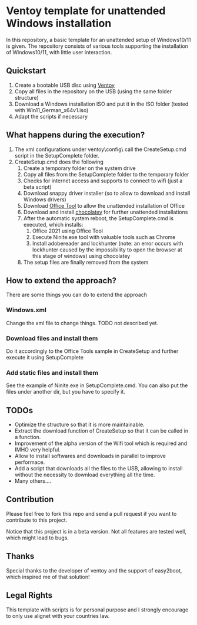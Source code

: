 # Ventoy template for unattended Windows installation

In this repository, a basic template for an unattended setup of Windows10/11 is given.
The repository consists of various tools supporting the installation of Windows10/11, with little user interaction.

## Quickstart

 1. Create a bootable USB disc using [Ventoy](https://github.com/ventoy/ventoy/)
 2. Copy all files in the repository on the USB (using the same folder structure)
 3. Download a Windows installation ISO and put it in the ISO folder (tested with Win11_German_x64v1.iso)
 4. Adapt the scripts if necessary

## What happens during the execution?

 1. The xml configurations under ventoy\config\ call the CreateSetup.cmd script in the SetupComplete folder.
 2. CreateSetup.cmd does the following
	 1. Create a temporary folder on the system drive
	 2. Copy all files from the SetupComplete folder to the temporary folder
	 3. Checks for internet access and supports to connect to wifi (just a beta script)
	 4. Download snappy driver installer (so to allow to download and install Windows drivers)
	 5. Download [Office Tool](https://github.com/YerongAI/Office-Tool) to allow the unattended installation of Office
	 6. Download and install [chocolatey](https://chocolatey.org/) for further unattended installations
	 7. After the automatic system reboot, the SetupComplete.cmd is executed, which installs:
		 1. Office 2021 using Office Tool
		 2. Execute Ninite.exe tool with valuable tools such as Chrome 
		 3. Install adobereader and lockhunter (note: an error occurs with lockhunter caused by the impossibility to open the browser at this stage of windows) using chocolatey
	8. The setup files are finally removed from the system

## How to extend the approach?
There are some things you can do to extend the approach

### Windows.xml
Change the xml file to change things. TODO not described yet.
### Download files and install them
Do it accordingly to the Office Tools sample in CreateSetup and further execute it using SetupComplete
### Add static files and install them
See the example of Ninite.exe in SetupComplete.cmd. 
You can also put the files under another dir, but you have to specify it.

## TODOs
 - Optimize the structure so that it is more maintainable.
 - Extract the download function of CreateSetup so that it can be called in a function.
 - Improvement of the alpha version of the Wifi tool which is required and IMHO very helpful.
 - Allow to install softwares and downloads in parallel to improve performace.
 - Add a script that downloads all the files to the USB, allowing to install without the necessity to download everything all the time.
 - Many others....

## Contribution
Please feel free to fork this repo and send a pull request if you want to contribute to this project.

Notice that this project is in a beta version. Not all features are tested well, which might lead to bugs.

## Thanks
Special thanks to the developer of ventoy and the support of easy2boot, which inspired me of that solution!

## Legal Rights
This template with scripts is for personal purpose and I strongly encourage to only use alignet with your countries law.